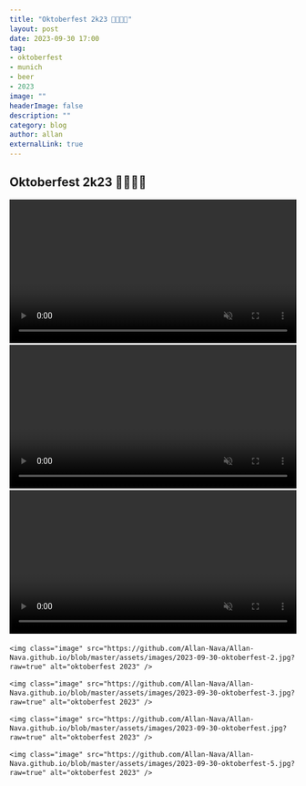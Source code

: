 ```yaml
---
title: "Oktoberfest 2k23 🥨🍻🇩🇪"
layout: post
date: 2023-09-30 17:00
tag: 
- oktoberfest
- munich
- beer
- 2023
image: ""
headerImage: false
description: ""
category: blog
author: allan
externalLink: true
---
```


## Oktoberfest 2k23 🥨🍻🇩🇪


<div>
    <video class="fullscreen fill" width="100%" autoplay loop controls muted="muted">
    <source src="https://github.com/Allan-Nava/Allan-Nava.github.io/raw/master/assets/video/IMG_2490.MOV" type="video/mp4">
    </video>

</div>


<div>
    <video class="fullscreen fill" width="100%" autoplay loop controls muted="muted">
    <source src="https://github.com/Allan-Nava/Allan-Nava.github.io/raw/master/assets/video/IMG_2501.MOV" type="video/mp4">
    </video>

</div>


<div>
    <video class="fullscreen fill" width="100%" autoplay loop controls muted="muted">
    <source src="https://github.com/Allan-Nava/Allan-Nava.github.io/raw/master/assets/video/IMG_2506.MOV" type="video/mp4">
    </video>

</div>


<div>

    <img class="image" src="https://github.com/Allan-Nava/Allan-Nava.github.io/blob/master/assets/images/2023-09-30-oktoberfest-2.jpg?raw=true" alt="oktoberfest 2023" />


</div>


<div>

    <img class="image" src="https://github.com/Allan-Nava/Allan-Nava.github.io/blob/master/assets/images/2023-09-30-oktoberfest-3.jpg?raw=true" alt="oktoberfest 2023" />

</div>


<div>

    <img class="image" src="https://github.com/Allan-Nava/Allan-Nava.github.io/blob/master/assets/images/2023-09-30-oktoberfest.jpg?raw=true" alt="oktoberfest 2023" />

</div>


<div>

    <img class="image" src="https://github.com/Allan-Nava/Allan-Nava.github.io/blob/master/assets/images/2023-09-30-oktoberfest-5.jpg?raw=true" alt="oktoberfest 2023" />

</div>
